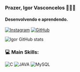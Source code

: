### Prazer, Igor Vasconcelos 👨🏻‍💻
#### Desenvolvendo e aprendendo.

[![Instagram](https://img.shields.io/badge/Instagram-E4405F?style=for-the-badge&logo=instagram&logoColor=white)](https://instagram.com/vzgoat)
[![GitHub](https://img.shields.io/badge/GitHub-100000?style=for-the-badge&logo=github&logoColor=white)](https://github.com/vzgoat)

![Igor GitHub stats](https://github-readme-stats.vercel.app/api?username=vzgoat&show_icons=true&&bg_color=00000000)

### 💻 Main Skills: 

![C](https://img.shields.io/badge/C-00599C?style=for-the-badge&logo=c&logoColor=white)
![JAVA](https://img.shields.io/badge/java-%23ED8B00.svg?style=for-the-badge&logo=openjdk&logoColor=white)
![MySQL](https://img.shields.io/badge/MySQL-005C84?style=for-the-badge&logo=mysql&logoColor=white)
